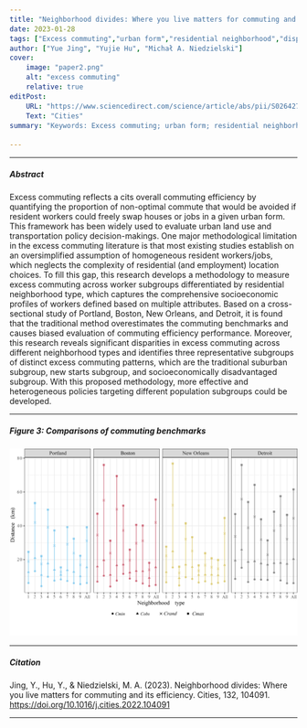 ```yaml
---
title: "Neighborhood divides: Where you live matters for commuting and its efficiency" 
date: 2023-01-28
tags: ["Excess commuting","urban form","residential neighborhood","disparities","CTPP"]
author: ["Yue Jing", "Yujie Hu", "Michał A. Niedzielski"]
cover:
    image: "paper2.png"
    alt: "excess commuting"
    relative: true
editPost:
    URL: "https://www.sciencedirect.com/science/article/abs/pii/S0264275122005303"
    Text: "Cities"
summary: "Keywords: Excess commuting; urban form; residential neighborhood; disparities; CTPP"

---
```


---
<!--
##### Download

+ [Paper](paper1.pdf)
+ [Online appendix](appendix1.pdf)
+ [Code and data](https://github.com/pmichaillat/feru)


-->




##### Abstract

Excess commuting reflects a cits overall commuting efficiency by quantifying the proportion of non-optimal commute that would be avoided if resident workers could freely swap houses or jobs in a given urban form. This framework has been widely used to evaluate urban land use and transportation policy decision-makings. One major methodological limitation in the excess commuting literature is that most existing studies establish on an oversimplified assumption of homogeneous resident workers/jobs, which neglects the complexity of residential (and employment) location choices. To fill this gap, this research develops a methodology to measure excess commuting across worker subgroups differentiated by residential neighborhood type, which captures the comprehensive socioeconomic profiles of workers defined based on multiple attributes. Based on a cross-sectional study of Portland, Boston, New Orleans, and Detroit, it is found that the traditional method overestimates the commuting benchmarks and causes biased evaluation of commuting efficiency performance. Moreover, this research reveals significant disparities in excess commuting across different neighborhood types and identifies three representative subgroups of distinct excess commuting patterns, which are the traditional suburban subgroup, new starts subgroup, and socioeconomically disadvantaged subgroup. With this proposed methodology, more effective and heterogeneous policies targeting different population subgroups could be developed.

---

##### Figure 3: Comparisons of commuting benchmarks

![](Fig3-Benchmarks-revison.jpg)

---

##### Citation

Jing, Y., Hu, Y., & Niedzielski, M. A. (2023). Neighborhood divides: Where you live matters for commuting and its efficiency. Cities, 132, 104091. https://doi.org/10.1016/j.cities.2022.104091




---


